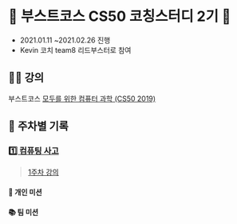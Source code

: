 # 🚀 부스트코스 CS50 코칭스터디 2기 🚀
* 2021.01.11 ~2021.02.26 진행
* Kevin 코치 team8 리드부스터로 참여

## 👨‍🏫 강의
부스트코스 [모두를 위한 컴퓨터 과학 (CS50 2019)](https://www.boostcourse.org/cs112)

## 🌈 주차별 기록

### [1️⃣ 컴퓨팅 사고](Week1_ComputingThinking)
> [1주차 강의](https://www.boostcourse.org/cs112/joinLectures/41485)

#### 📙 개인 미션

#### 📚 팀 미션
